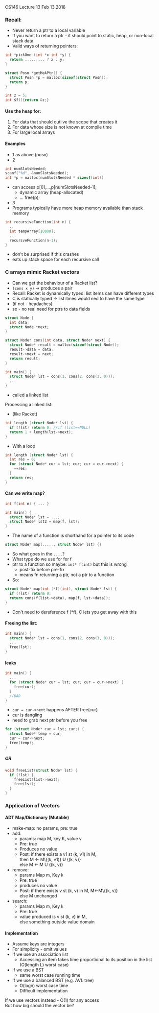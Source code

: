 CS146 Lecture 13 Feb 13 2018

### Recall:
- Never return a ptr to a local variable
- If you want to return a ptr - it should point to static, heap, or non-local stack data
- Valid ways of returning pointers:

```C
int *pickOne (int *x int *y) {
  return ......... ? x : y;
}

struct Posn *getMeAPtr() {
  struct Posn *p = malloc(sizeof(struct Posn));
  return p;
}

int z = 5;
int $f(){return &z;}
```

#### Use the heap for:
1. For data that should outlive the scope that creates it
2. For data whose size is not known at compile time
3. For large local arrays

#### Examples

- 1 as above (posn)
- 2

```C
int numSlotsNeeded;
scanf("%d", &numSlotsNeeded);
int *p = malloc(numSlotsNeeded * sizeof(int))
```
- can access p[0],...,p[numSlotsNeeded-1];
  - dynamic array (heap-allocated)
  - ... free(p);
- 3
- Programs typically have more heap memory available than stack memory

```C
int recursiveFunction(int n) {
  ..
  int tempArray[10000];
  ...
  recursveFunction(n-1);
}
```
- don't be surprised if this crashes
- eats up stack space for each recursive call

### C arrays mimic Racket vectors
- Can we get the behaviour of a Racket list?
- ```(cons x y)``` -> produces a pair
- Recall: Racket is dynamically typed: list items can have different types
- C is statically typed -> list itmes would ned to have the same type
 - (if not - headaches)
- so - no real need for ptrs to data fields

```C
struct Node {
  int data;
  struct Node *next;
}

struct Node* cons(int data, struct Node* next) {
  struct Node* result = malloc(sizeof(struct Node));
  result->data = data;
  result->next = next;
  return result;
}

int main() {
  struct Node* lst = cons(1, cons(2, cons(3, 0)));
  ...
}
```
- called a linked list

Processing a linked list:

- (like Racket)

```C
int length (struct Node* lst) {
  if (!lst) return 0; //if (list==NULL)
  return 1 + length(lst->next);
}
```
- With a loop

```C
int length (struct Node* lst) {
  int res = 0;
  for (struct Node* cur = lst; cur; cur = cur->next) {
    ++res;
  }
  return res;
}
```
#### Can we write map?
```C
int f(int n) { ... }

int main() {
  struct Node* lst = ...;
  struct Node* lst2 = map(f, lst);
}
```
- The name of a function is shorthand for a pointer to its code

```C
struct Node* map(....., struct Node* lst) {}
```
- So what goes in the ```....```?
- What type do we use for for f
- ptr to a function so maybe: ```int* f(int)``` but this is wrong
  - post-fix before pre-fix
  - means fn returning a ptr, not a ptr to a function
- So:

```C
struct Node* map(int (*f)(int), struct Node* lst) {
  if (!lst) return 0;
  return cons(f(list->data), map(f, lst->data));
}
```
- Don't need to dereference f (\*f), C lets you get away with this

#### Freeing the list:
```C
int main() {
  struct Node* lst = cons(1, cons(2, cons(3, 0)));
  ...
  free(lst);
}
```
#### leaks
```C
int main() {
  ...
  for (struct Node* cur = lst; cur; cur = cur->next) {
    free(cur);
  }
  //BAD
}
```
- ```cur = cur->next``` happens AFTER free(cur)
- cur is dangling
- need to grab next ptr before you free

```C
for (struct Node* cur = lst; cur;) {
  struct Node* temp = cur;
  cur = cur->next;
  free(temp);
}
```
##### OR
```C
void freeList(struct Node* lst) {
  if (!lst) {
    freeList(list->next);
    free(lst);
  }
}
```

### Application of Vectors
#### ADT Map/Dictionary (Mutable)
- make-map: no params, pre: true
- add:
  - params: map M, key K, value v
  - Pre: true
  - Produces no value
  - Post: if there exists a v1 st (k, v1) in M,   
  then M <- M\\{(k, v1)} U {(k, v)}   
  else M <- M U {(k, v)}
- remove:
  - params Map m, Key k
  - Pre: true
  - produces no value
  - Post: if there exists v st (k, v) in M, M<-M\\{(k, v)}  
  else M unchanged
- search:
  - params Map m, Key k
  - Pre: true
  - value produced is v st (k, v) in M,  
  else something outside value domain

#### Implementation
- Assume keys are integers
- For simplicity - omit values
- If we use an association list
  - Accessing an item takes time proportional to its position in the list (O(length L) worst case)
- If we use a BST
  - same worst case running time
- If we use a balanced BST (e.g. AVL tree)
  - O(logn) worst case time
  - Difficult implementation

If we use vectors instead - O(1) for any access  
But how big should the vector be?
